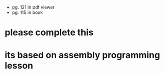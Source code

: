 - pg. 121 in pdf viewer
- pg. 115 in book

# please complete this
# its based on assembly programming lesson